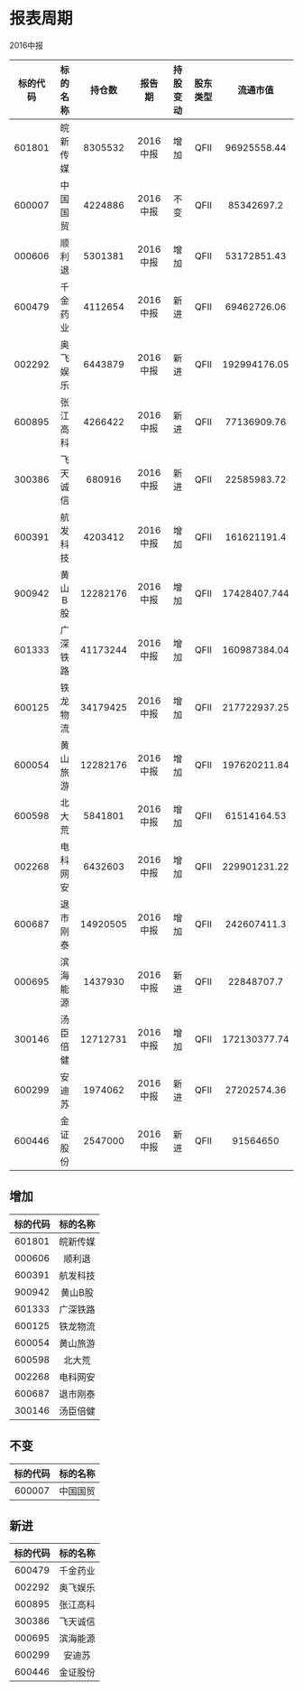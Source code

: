 # 报表周期 

2016中报

| 标的代码 | 标的名称 | 持仓数 | 报告期 | 持股变动 | 股东类型 | 流通市值 |
|:--:|:--:|:--:|:--:|:--:|:--:|:--:|
|601801|皖新传媒|8305532|2016中报|增加|QFII|96925558.44|
|600007|中国国贸|4224886|2016中报|不变|QFII|85342697.2|
|000606|顺利退|5301381|2016中报|增加|QFII|53172851.43|
|600479|千金药业|4112654|2016中报|新进|QFII|69462726.06|
|002292|奥飞娱乐|6443879|2016中报|新进|QFII|192994176.05|
|600895|张江高科|4266422|2016中报|新进|QFII|77136909.76|
|300386|飞天诚信|680916|2016中报|新进|QFII|22585983.72|
|600391|航发科技|4203412|2016中报|增加|QFII|161621191.4|
|900942|黄山B股|12282176|2016中报|增加|QFII|17428407.744|
|601333|广深铁路|41173244|2016中报|增加|QFII|160987384.04|
|600125|铁龙物流|34179425|2016中报|增加|QFII|217722937.25|
|600054|黄山旅游|12282176|2016中报|增加|QFII|197620211.84|
|600598|北大荒|5841801|2016中报|增加|QFII|61514164.53|
|002268|电科网安|6432603|2016中报|增加|QFII|229901231.22|
|600687|退市刚泰|14920505|2016中报|增加|QFII|242607411.3|
|000695|滨海能源|1437930|2016中报|新进|QFII|22848707.7|
|300146|汤臣倍健|12712731|2016中报|增加|QFII|172130377.74|
|600299|安迪苏|1974062|2016中报|新进|QFII|27202574.36|
|600446|金证股份|2547000|2016中报|新进|QFII|91564650|


## 增加 

| 标的代码 | 标的名称 |
|:--:|:--:|
|601801|皖新传媒|
|000606|顺利退|
|600391|航发科技|
|900942|黄山B股|
|601333|广深铁路|
|600125|铁龙物流|
|600054|黄山旅游|
|600598|北大荒|
|002268|电科网安|
|600687|退市刚泰|
|300146|汤臣倍健|


## 不变 

| 标的代码 | 标的名称 |
|:--:|:--:|
|600007|中国国贸|


## 新进 

| 标的代码 | 标的名称 |
|:--:|:--:|
|600479|千金药业|
|002292|奥飞娱乐|
|600895|张江高科|
|300386|飞天诚信|
|000695|滨海能源|
|600299|安迪苏|
|600446|金证股份|

